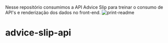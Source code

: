 Nesse repositório consumimos a API Advice Slip para treinar o consumo de API's e renderização dos dados no front-end.
![print-readme](https://user-images.githubusercontent.com/106101973/179066431-5f938209-aade-48d7-9a34-2afe876db566.png)

# advice-slip-api
